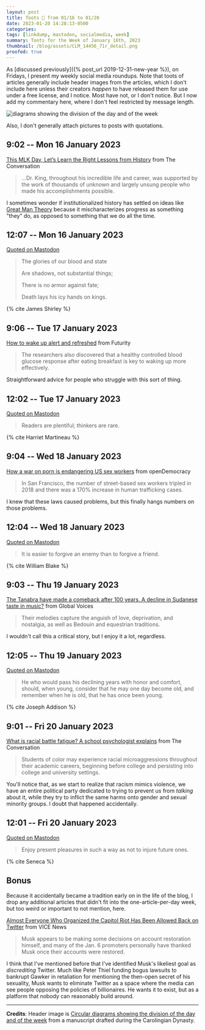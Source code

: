 ```yaml
---
layout: post
title: Toots 🐘 from 01/16 to 01/20
date: 2023-01-20 14:28:13-0500
categories:
tags: [linkdump, mastodon, socialmedia, week]
summary: Toots for the Week of January 16th, 2023
thumbnail: /blog/assets/CLM_14456_71r_detail.png
proofed: true
---
```


As [discussed previously]({% post_url 2019-12-31-new-year %}), on Fridays, I present my weekly social media roundups.  Note that toots of articles generally include header images from the articles, which I don't include here unless their creators *happen* to have released them for use under a free license, and I notice.  Most have not, or I don't notice.  But I now add my commentary here, where I don't feel restricted by message length.

![diagrams showing the division of the day and of the week](/blog/assets/CLM_14456_71r_detail.png "Some champion eye-rolling, there.")

Also, I don't generally attach pictures to posts with quotations.

## 9:02 -- Mon 16 January 2023

[<i class="fab fa-mastodon"></i>](https://mastodon.social/@jcolag/109699250459388717) [This MLK Day, Let’s Learn the Right Lessons from History](https://otherwords.org/this-mlk-day-lets-learn-the-right-lessons-from-history/) from The Conversation

 > ...Dr. King, throughout his incredible life and career, was supported by the work of thousands of unknown and largely unsung people who made his accomplishments possible.

I sometimes wonder if institutionalized history has settled on ideas like [Great Man Theory](https://en.wikipedia.org/wiki/Great_man_theory) because it mischaracterizes progress as something "they" do, as opposed to something that we do all the time.

## 12:07 -- Mon 16 January 2023

[<i class="fab fa-mastodon"></i> Quoted on Mastodon](https://mastodon.social/@jcolag/109699977985559784)

 > The glories of our blood and state
 >
 > Are shadows, not substantial things;
 >
 > There is no armor against fate;
 >
 > Death lays his icy hands on kings.

{% cite James Shirley %}

## 9:06 -- Tue 17 January 2023

[<i class="fab fa-mastodon"></i>](https://mastodon.social/@jcolag/109704928651254544) [How to wake up alert and refreshed](https://www.futurity.org/how-to-wake-up-alert-refreshed-2855342/) from Futurity

 > The researchers also discovered that a healthy controlled blood glucose response after eating breakfast is key to waking up more effectively.

Straightforward advice for people who struggle with this sort of thing.

## 12:02 -- Tue 17 January 2023

[<i class="fab fa-mastodon"></i> Quoted on Mastodon](https://mastodon.social/@jcolag/109705620377545686)

 > Readers are plentiful; thinkers are rare.

{% cite Harriet Martineau %}

## 9:04 -- Wed 18 January 2023

[<i class="fab fa-mastodon"></i>](https://mastodon.social/@jcolag/109710582897402607) [How a war on porn is endangering US sex workers](https://www.opendemocracy.net/en/5050/sex-workers-endangered-fosta-sesta-porn-us-free-speech-woodhull/) from openDemocracy

 > In San Francisco, the number of street-based sex workers tripled in 2018 and there was a 170% increase in human trafficking cases.

I knew that these laws caused problems, but this finally hangs numbers on those problems.

## 12:04 -- Wed 18 January 2023

[<i class="fab fa-mastodon"></i> Quoted on Mastodon](https://mastodon.social/@jcolag/109711290704842519)

 > It is easier to forgive an enemy than to forgive a friend.

{% cite William Blake %}

## 9:03 -- Thu 19 January 2023

[<i class="fab fa-mastodon"></i>](https://mastodon.social/@jcolag/109716241865510271) [The Tanabra have made a comeback after 100 years. A decline in Sudanese taste in music?](https://globalvoices.org/2023/01/12/the-tanabra-have-made-a-comeback-after-100-years-a-decline-in-sudanese-taste-in-music/) from Global Voices

 > Their melodies capture the anguish of love, deprivation, and nostalgia, as well as Bedouin and equestrian traditions.

I wouldn't call this a critical story, but I enjoy it a lot, regardless.

## 12:05 -- Thu 19 January 2023

[<i class="fab fa-mastodon"></i> Quoted on Mastodon](https://mastodon.social/@jcolag/109716956812190141)

 > He who would pass his declining years with honor and comfort, should, when young, consider that he may one day become old, and remember when he is old, that he has once been young.

{% cite Joseph Addison %}

## 9:01 -- Fri 20 January 2023

[<i class="fab fa-mastodon"></i>](https://mastodon.social/@jcolag/109721896021202700) [What is racial battle fatigue? A school psychologist explains](https://theconversation.com/what-is-racial-battle-fatigue-a-school-psychologist-explains-192493) from The Conversation

 > Students of color may experience racial microaggressions throughout their academic careers, beginning before college and persisting into college and university settings.

You'll notice that, as we start to realize that racism mimics violence, we have an entire political party dedicated to trying to prevent us from *talking* about it, while they try to inflict the same harms onto gender and sexual minority groups.  I doubt that happened accidentally.

## 12:01 -- Fri 20 January 2023

[<i class="fab fa-mastodon"></i> Quoted on Mastodon](https://mastodon.social/@jcolag/109722603517862619)

 > Enjoy present pleasures in such a way as not to injure future ones.

{% cite Seneca %}

## Bonus

Because it accidentally became a tradition early on in the life of the blog, I drop any additional articles that didn't fit into the one-article-per-day week, but too weird or important to not mention, here.

<i class="fas fa-square"></i> [Almost Everyone Who Organized the Capitol Riot Has Been Allowed Back on Twitter](https://www.vice.com/en/article/7k8ybb/capital-riot-twitter-flynn-ali-alexander) from VICE News

 > Musk appears to be making some decisions on account restoration himself, and many of the Jan. 6 promoters personally have thanked Musk once their accounts were restored.

I think that I've mentioned before that I've identified Musk's likeliest goal as *discrediting* Twitter.  Much like Peter Thiel funding bogus lawsuits to bankrupt Gawker in retaliation for mentioning the then-open secret of his sexuality, Musk wants to eliminate Twitter as a space where the media can see people opposing the policies of billionaires.  He wants it to exist, but as a platform that nobody can reasonably build around.

* * *

**Credits**:  Header image is [Circular diagrams showing the division of the day and of the week](https://commons.wikimedia.org/wiki/File:CLM_14456_71r_detail.jpg) from a manuscript drafted during the Carolingian Dynasty.
